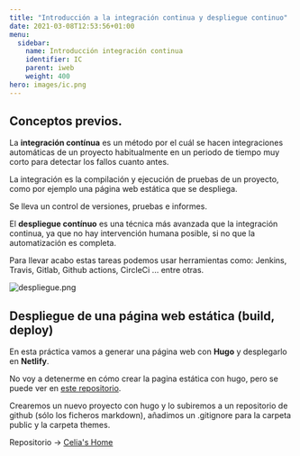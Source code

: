 ```yaml
---
title: "Introducción a la integración continua y despliegue continuo"
date: 2021-03-08T12:53:56+01:00
menu:
  sidebar:
    name: Introducción integración continua
    identifier: IC
    parent: iweb
    weight: 400
hero: images/ic.png
---
```



## Conceptos previos.

La **integración contínua** es un método por el cuál se hacen integraciones automáticas de un proyecto habitualmente en un periodo de tiempo muy corto para detectar los fallos cuanto antes. 

La integración es la compilación y ejecución de pruebas de un proyecto, como por ejemplo una página web estática que se despliega.

Se lleva un control de versiones, pruebas e informes. 

El **despliegue contínuo** es una técnica más avanzada que la integración continua, ya que no hay intervención humana posible, si no que la automatización es completa.

Para llevar acabo estas tareas podemos usar herramientas como: Jenkins, Travis, Gitlab, Github actions, CircleCi ... entre otras.

![despliegue.png](/images/posts/icdc/despliegue.png)

## Despliegue de una página web estática (build, deploy)

En esta práctica vamos a generar una página web con **Hugo** y desplegarlo en **Netlify**.

No voy a detenerme en cómo crear la pagina estática con hugo, pero se puede ver en [este repositorio](https://github.com/CeliaGMqrz/gen_pagina_estatica_hugo).

Crearemos un nuevo proyecto con hugo y lo subiremos a un repositorio de github (sólo los ficheros markdown), añadimos un .gitignore para la carpeta public y la carpeta themes.

Repositorio -> [Celia's Home](https://github.com/CeliaGMqrz/celiashome)



